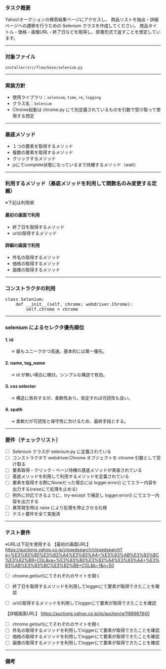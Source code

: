 ### タスク概要

Yahoo!オークションの検索結果ページにアクセスし、
商品リストを抽出・詳細ページへの遷移を行うための Selenium クラスを作成してください。
商品タイトル・価格・画像URL・終了日などを取得し、辞書形式で返すことを想定しています。

---

### 対象ファイル
`installer/src/flow/base/selenium.py`

---

### 実装方針

- 使用ライブラリ：`selenium`, `time`, `re`, `logging`
- クラス名：`Selenium`
- Chrome起動は chrome.py にて別定義されているものを引数で受け取って使用する想定

---

### 基底メソッド

- １つの要素を取得するメソッド
- 複数の要素を取得するメソッド
- クリックするメソッド
- jsにてcomplete状態になっているまで待機するメソッド（wait）

---

### 利用するメソッド（基底メソッドを利用して関数名のみ変更する定義）
※下記は利用順

#### 最初の画面で利用
- 終了日を取得するメソッド
- urlの取得するメソッド

#### 詳細の画面で利用
- 件名の取得するメソッド
- 価格の取得するメソッド
- 画像の取得するメソッド

---

### コンストラクタの利用

<pre>
class Selenium:
    def __init__(self, chrome: webdriver.Chrome):
        self.chrome = chrome
</pre>


---

### selenium によるセレクタ優先順位
#### 1.	id
        → 最もユニークかつ高速。基本的には第一優先。
#### 2.	name, tag_name
        → id が無い場合に検討。シンプルな構造で有効。
#### 3.	css selector
        → 構造に依存するが、柔軟性あり。安定すれば可読性も良い。
#### 4.	xpath
        → 柔軟だが可読性と保守性に欠けるため、最終手段とする。

---

### 要件（チェックリスト）
- [ ] Selenium クラスが selenium.py に定義されている
- [ ] コンストラクタで webdriver.Chrome オブジェクトを chrome 引数として受け取る
- [ ] 要素取得・クリック・ページ待機の基底メソッドが実装されている
- [ ] 基底メソッドを利用して利用するメソッドを定義されている
- [ ] 要素を取得する際にNoneだった場合には logger.error() にてエラー内容を出力する(raiseにて処理を止める)
- [ ] 例外に対応できるように、try-except で補足し logger.error() にてエラー内容を出力する
- [ ] 異常発生時は raise により処理を停止させる仕様
- [ ] テスト要件を全て実施済

---

### テスト要件
※URLは下記を使用する
【最初の画面URL】
https://auctions.yahoo.co.jp/closedsearch/closedsearch?p=%E3%83%80%E3%82%A4%E3%83%A4+%E3%83%AB%E3%83%BC%E3%82%B9+CGL&va=%E3%83%80%E3%82%A4%E3%83%A4+%E3%83%AB%E3%83%BC%E3%82%B9+CGL&b=1&n=50

- [ ] chrome.get(url)にてそれぞれのサイトを開く
- [ ] 終了日を取得するメソッドを利用してloggerにて要素が取得できたことを確認
- [ ] urlの取得するメソッドを利用してloggerにて要素が取得できたことを確認


【詳細画面URL】
https://auctions.yahoo.co.jp/jp/auction/w1188987840

- [ ] chrome.get(url)にてそれぞれのサイトを開く
- [ ] 件名の取得するメソッドを利用してloggerにて要素が取得できたことを確認
- [ ] 価格の取得するメソッドを利用してloggerにて要素が取得できたことを確認
- [ ] 画像の取得するメソッドを利用してloggerにて要素が取得できたことを確認

---

### 備考
